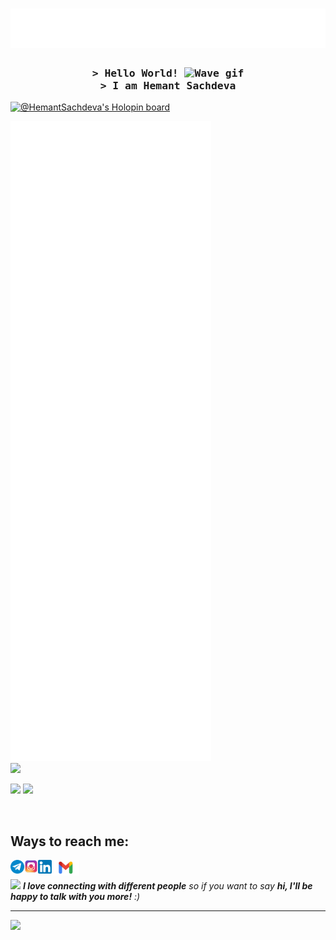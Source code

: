 <h1 align="center">
  <img src="https://raw.githubusercontent.com/HemantSachdeva/HemantSachdeva/master/assets/stalker.svg" alt="Hemant Sachdeva" />
</h1>
<h3 align="center">
        <samp>&gt; Hello World! <img src="https://raw.githubusercontent.com/MartinHeinz/MartinHeinz/master/wave.gif" alt="Wave gif" width="30px" height="30px"><br>
          &gt; I am <b>Hemant Sachdeva</b>
        </samp>
</h3>

[![@HemantSachdeva's Holopin board](https://holopin.me/HemantSachdeva)](https://holopin.io/@HemantSachdeva)

<img src="https://raw.githubusercontent.com/HemantSachdeva/HemantSachdeva/dumps/github-metrics.svg">
<br>


<img src="https://github-profile-trophy.vercel.app/?username=HemantSachdeva&title=MultiLanguage,Organizations,Commit,PullRequest,Repositories,Followers&theme=radical&row=2&column=3" />

<img src="https://komarev.com/ghpvc/?username=HemantSachdeva&color=blue&style=flat-square&label=Profile+Visits"> <img src="https://img.shields.io/badge/age-21-blue">

<br>

<!--### Pinned
<a href="https://github.com/Evolution-X-Devices/device_xiaomi_laurel_sprout">
  <img align="center" src="https://github-readme-stats.vercel.app/api/pin/?username=Evolution-X-Devices&repo=device_xiaomi_laurel_sprout&title_color=fff&icon_color=f9f9f9&text_color=9f9f9f&bg_color=151515&show_owner=true)" />
</a>
<a href="https://github.com/SHRP-Devices/device_xiaomi_laurel_sprout">
  <img align="center" src="https://github-readme-stats.vercel.app/api/pin/?username=SHRP-Devices&repo=device_xiaomi_laurel_sprout&title_color=fff&icon_color=f9f9f9&text_color=9f9f9f&bg_color=151515&show_owner=true)" />
</a>
<a href="https://github.com/HemantSachdeva/WeatherApi">
  <img align="center" src="https://github-readme-stats.vercel.app/api/pin/?username=HemantSachdeva&repo=WeatherApi&title_color=fff&icon_color=f9f9f9&text_color=9f9f9f&bg_color=151515&show_owner=true)" />
</a>
<a href="https://github.com/HemantSachdeva/OOP-3rdSem">
  <img align="center" src="https://github-readme-stats.vercel.app/api/pin/?username=HemantSachdeva&repo=OOP-3rdSem&title_color=fff&icon_color=f9f9f9&text_color=9f9f9f&bg_color=151515&show_owner=true&)" />
</a>
<a href="https://github.com/HemantSachdeva/Ds-3rdSem">
  <img align="center" src="https://github-readme-stats.vercel.app/api/pin/?username=HemantSachdeva&repo=Ds-3rdSem&title_color=fff&icon_color=f9f9f9&text_color=9f9f9f&bg_color=151515&show_owner=true)" />
</a>
<a href="https://github.com/HemantSachdeva/ITW-3rdSem">
  <img align="center" src="https://github-readme-stats.vercel.app/api/pin/?username=HemantSachdeva&repo=ITW-3rdSem&title_color=fff&icon_color=f9f9f9&text_color=9f9f9f&bg_color=151515&show_owner=true)" />
</a>

### Languages and Tools:

[<img align="left" alt="Android" width="44px" src="https://raw.githubusercontent.com/HemantSachdeva/HemantSachdeva/ItzMe/assets/android.svg"/>](https://developer.android.com/)
[<img align="left" alt="Bash" width="44px" src="https://raw.githubusercontent.com/HemantSachdeva/HemantSachdeva/ItzMe/assets/bash.png" />](https://www.gnu.org/software/bash/)
[<img align="left" alt="C" width="44px" src="https://raw.githubusercontent.com/HemantSachdeva/HemantSachdeva/ItzMe/assets/c.svg"/>](<https://en.wikipedia.org/wiki/C_(programming_language)>)
[<img align="left" alt="C++" width="44px" src="https://raw.githubusercontent.com/HemantSachdeva/HemantSachdeva/ItzMe/assets/cpp.svg"/>](https://en.wikipedia.org/wiki/C%2B%2B)
[<img align="left" alt="Git" width="44px" src="https://raw.githubusercontent.com/HemantSachdeva/HemantSachdeva/ItzMe/assets/git.svg" />](https://git-scm.com/)
[<img align="left" alt="GitHub" width="55px" src="https://raw.githubusercontent.com/HemantSachdeva/HemantSachdeva/ItzMe/assets/octocat.png" />](https://github.com/HemantSachdeva)
[<img align="left" alt="Python" width="44px" src="https://raw.githubusercontent.com/HemantSachdeva/HemantSachdeva/ItzMe/assets/python.png" />](https://www.python.org/)
[<img align="left" alt="Visual Studio Code" width="44px" src="https://raw.githubusercontent.com/HemantSachdeva/HemantSachdeva/ItzMe/assets/vs-code.png"/>](https://code.visualstudio.com/)
[<img align="left" alt="Manjaro" width="44px" src="https://raw.githubusercontent.com/HemantSachdeva/HemantSachdeva/ItzMe/assets/manjaro.png"/>](https://manjaro.org/)
[<img align="left" alt="MongoDB" width="44px" src="https://raw.githubusercontent.com/HemantSachdeva/HemantSachdeva/ItzMe/assets/mongodb.svg"/>](https://www.mongodb.com/)
<br /><br />
-->
## Ways to reach me:

[<img align="left" alt="HeManTSacHDevA | Telegram" width="22px" src="https://raw.githubusercontent.com/HemantSachdeva/HemantSachdeva/ItzMe/assets/telegram.png" />](https://www.telegram.me/HeManTSacHDevA)[<img align="left" alt="HeManTSacHDevA | Instagram" width="22px" src="https://raw.githubusercontent.com/HemantSachdeva/HemantSachdeva/ItzMe/assets/instagram.png" />](https://www.instagram.com/isHemantSachdeva)[<img align="left" alt="HeManT-SacHDevA | LinkedIn" width="22px" src="https://raw.githubusercontent.com/HemantSachdeva/HemantSachdeva/ItzMe/assets/linkedin.png" />](https://www.linkedin.com/in/Hemant-Sachdeva)[<img align="left" alt="HeMantSachdeva | Gmail" width="44px" src="https://raw.githubusercontent.com/HemantSachdeva/HemantSachdeva/ItzMe/assets/gmail.png" />](https://mail.google.com/mail/?view=cm&fs=1&tf=1&to=hemant.evolver@gmail.com)
<br>

<img src="https://media.giphy.com/media/LnQjpWaON8nhr21vNW/giphy.gif" width="60"> <em><b> I love connecting with different people</b> so if you want to say <b>hi, I'll be happy to talk with you more!</b> :)</em>

---

[![](https://img.shields.io/static/v1?label=Sponsor&message=%E2%9D%A4&logo=GitHub&color=%23fe8e86)](https://github.com/sponsors/HemantSachdeva)
